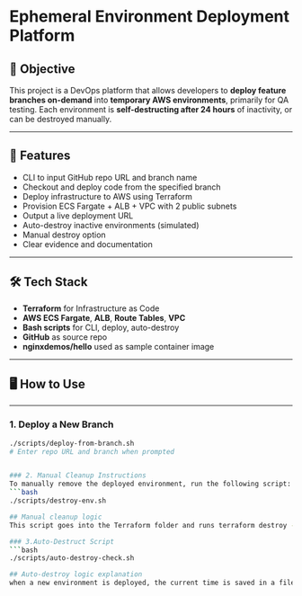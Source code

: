# Ephemeral Environment Deployment Platform

## 🧩 Objective

This project is a DevOps platform that allows developers to **deploy feature branches on-demand** into **temporary AWS environments**, primarily for QA testing. Each environment is **self-destructing after 24 hours** of inactivity, or can be destroyed manually.

---

## 🚀 Features

- CLI to input GitHub repo URL and branch name
- Checkout and deploy code from the specified branch
- Deploy infrastructure to AWS using Terraform
- Provision ECS Fargate + ALB + VPC with 2 public subnets
- Output a live deployment URL
- Auto-destroy inactive environments (simulated)
- Manual destroy option
- Clear evidence and documentation

---

## 🛠 Tech Stack

- **Terraform** for Infrastructure as Code
- **AWS ECS Fargate**, **ALB**, **Route Tables**, **VPC**
- **Bash scripts** for CLI, deploy, auto-destroy
- **GitHub** as source repo
- **nginxdemos/hello** used as sample container image

---

## 🖥️ How to Use

---

### 1. Deploy a New Branch
```bash
./scripts/deploy-from-branch.sh
# Enter repo URL and branch when prompted


### 2. Manual Cleanup Instructions
To manually remove the deployed environment, run the following script:
```bash
./scripts/destroy-env.sh

## Manual cleanup logic
This script goes into the Terraform folder and runs terraform destroy -auto-approve, which deletes all the AWS resources created during deployment. You can use this anytime to manually clean up the environment.

### 3.Auto-Destruct Script
```bash
./scripts/auto-destroy-check.sh

## Auto-destroy logic explanation
when a new environment is deployed, the current time is saved in a file called `deployed_at.txt`. A script named `auto-destroy-check.sh` checks this file to see how much time has passed. If more than 24 hours (or a set time) has passed, the script runs `terraform destroy` to delete all the resources automatically. This simulates the idea of auto-destroy after inactivity.
